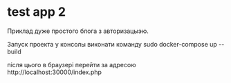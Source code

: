 # test app 2
Приклад дуже простого блога з авторизацыэю.

Запуск проекта
у консолы виконати команду
sudo docker-compose up --build

після цього в браузері перейти за адресою http://localhost:30000/index.php
